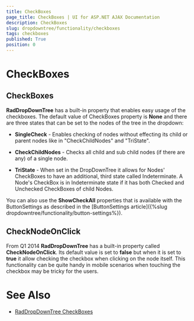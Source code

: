 ```yaml
---
title: CheckBoxes
page_title: CheckBoxes | UI for ASP.NET AJAX Documentation
description: CheckBoxes
slug: dropdowntree/functionality/checkboxes
tags: checkboxes
published: True
position: 0
---
```


# CheckBoxes



## CheckBoxes

__RadDropDownTree__ has a built-in property that enables easy usage of the checkboxes. The default value of CheckBoxes property is __None__ and there are three states that can be set to the nodes of the tree in the dropdown:

* __SingleCheck__ - Enables checking of nodes without effecting its child or parent nodes like in "CheckChildNodes" and "TriState".

* __CheckChildNodes__ - Checks all child and sub child nodes (if there are any) of a single node.

* __TriState__ - When set in the DropDownTree it allows for Nodes' CheckBoxes to have an additional, third state called Indeterminate. A Node's CheckBox is in Indeterminate state if it has both Checked and Unchecked CheckBoxes of child Nodes.

You can also use the __ShowCheckAll__ properties that is available with the ButtonSettings as described in the [ButtonSettings article]({%slug dropdowntree/functionality/button-settings%}).

## CheckNodeOnClick

From Q1 2014 __RadDropDownTree__ has a built-in property called __CheckNodeOnClick__. Its default value is set to __false__ but when it is set to __true__ it allow checking the checkbox when clicking on the node itself. This functionality can be quite handy in mobile scenarios when touching the checkbox may be tricky for the users.

# See Also

 * [RadDropDownTree CheckBoxes](http://demos.telerik.com/aspnet-ajax/dropdowntree/examples/functionality/checkboxes/defaultcs.aspx)
